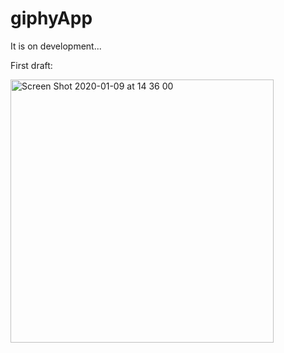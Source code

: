 # giphyApp

It is on development...

First draft:

<img width="421" alt="Screen Shot 2020-01-09 at 14 36 00" src="https://user-images.githubusercontent.com/37338158/72064830-d3c89f80-32ed-11ea-951e-dcd5ffe25a48.png">
